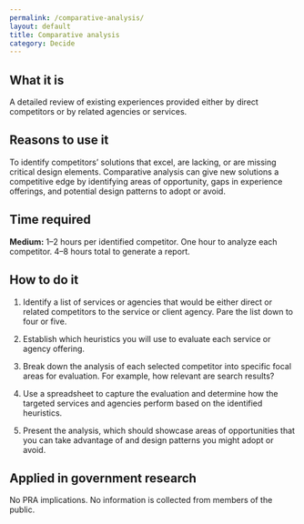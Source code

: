```yaml
---
permalink: /comparative-analysis/
layout: default
title: Comparative analysis
category: Decide
---
```


## What it is

A detailed review of existing experiences provided either by direct competitors or by related agencies or services.

## Reasons to use it

To identify competitors’ solutions that excel, are lacking, or are missing critical design elements. Comparative analysis can give new solutions a competitive edge by identifying areas of opportunity, gaps in experience offerings, and potential design patterns to adopt or avoid.

## Time required

**Medium:** 1–2 hours per identified competitor. One hour to analyze each competitor. 4–8 hours total to generate a report.

## How to do it

1. Identify a list of services or agencies that would be either direct or related competitors to the service or client agency. Pare the list down to four or five.

2. Establish which heuristics you will use to evaluate each service or agency offering.

3. Break down the analysis of each selected competitor into specific focal areas for evaluation. For example, how relevant are search results?

4. Use a spreadsheet to capture the evaluation and determine how the targeted services and agencies perform based on the identified heuristics.

5. Present the analysis, which should showcase areas of opportunities that you can take advantage of and design patterns you might adopt or avoid.

## Applied in government research

No PRA implications. No information is collected from members of the public.
